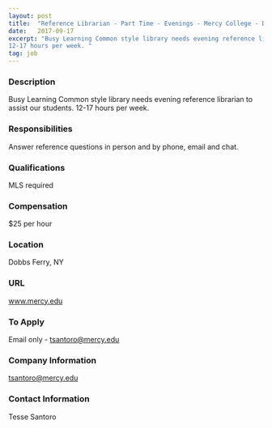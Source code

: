```yaml
---
layout: post
title:  "Reference Librarian - Part Time - Evenings - Mercy College - Dobbs Ferry"
date:   2017-09-17
excerpt: "Busy Learning Common style library needs evening reference librarian to  assist our students. 
12-17 hours per week. "
tag: job
---
```


### Description   

Busy Learning Common style library needs evening reference librarian to  assist our students. 
12-17 hours per week. 


### Responsibilities   

Answer reference questions in person and by phone, email and chat.  


### Qualifications   

MLS required 


### Compensation   

$25 per hour


### Location   

Dobbs Ferry, NY


### URL   

www.mercy.edu

### To Apply   

Email only - tsantoro@mercy.edu


### Company Information   

tsantoro@mercy.edu


### Contact Information   

Tesse Santoro

